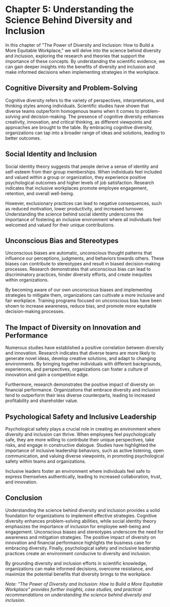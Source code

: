 Chapter 5: Understanding the Science Behind Diversity and Inclusion
===================================================================

In this chapter of "The Power of Diversity and Inclusion: How to Build a More Equitable Workplace," we will delve into the science behind diversity and inclusion, exploring the research and theories that support the importance of these concepts. By understanding the scientific evidence, we can gain deeper insights into the benefits of diversity and inclusion and make informed decisions when implementing strategies in the workplace.

Cognitive Diversity and Problem-Solving
---------------------------------------

Cognitive diversity refers to the variety of perspectives, interpretations, and thinking styles among individuals. Scientific studies have shown that diverse teams outperform homogenous teams when it comes to problem-solving and decision-making. The presence of cognitive diversity enhances creativity, innovation, and critical thinking, as different viewpoints and approaches are brought to the table. By embracing cognitive diversity, organizations can tap into a broader range of ideas and solutions, leading to better outcomes.

Social Identity and Inclusion
-----------------------------

Social identity theory suggests that people derive a sense of identity and self-esteem from their group memberships. When individuals feel included and valued within a group or organization, they experience positive psychological outcomes and higher levels of job satisfaction. Research indicates that inclusive workplaces promote employee engagement, retention, and overall well-being.

However, exclusionary practices can lead to negative consequences, such as reduced motivation, lower productivity, and increased turnover. Understanding the science behind social identity underscores the importance of fostering an inclusive environment where all individuals feel welcomed and valued for their unique contributions.

Unconscious Bias and Stereotypes
--------------------------------

Unconscious biases are automatic, unconscious thought patterns that influence our perceptions, judgments, and behaviors towards others. These biases can contribute to stereotypes and result in biased decision-making processes. Research demonstrates that unconscious bias can lead to discriminatory practices, hinder diversity efforts, and create inequities within organizations.

By becoming aware of our own unconscious biases and implementing strategies to mitigate them, organizations can cultivate a more inclusive and fair workplace. Training programs focused on unconscious bias have been shown to increase awareness, reduce bias, and promote more equitable decision-making processes.

The Impact of Diversity on Innovation and Performance
-----------------------------------------------------

Numerous studies have established a positive correlation between diversity and innovation. Research indicates that diverse teams are more likely to generate novel ideas, develop creative solutions, and adapt to changing environments. By bringing together individuals with different backgrounds, experiences, and perspectives, organizations can foster a culture of innovation and gain a competitive edge.

Furthermore, research demonstrates the positive impact of diversity on financial performance. Organizations that embrace diversity and inclusion tend to outperform their less diverse counterparts, leading to increased profitability and shareholder value.

Psychological Safety and Inclusive Leadership
---------------------------------------------

Psychological safety plays a crucial role in creating an environment where diversity and inclusion can thrive. When employees feel psychologically safe, they are more willing to contribute their unique perspectives, take risks, and engage in constructive dialogue. Studies have highlighted the importance of inclusive leadership behaviors, such as active listening, open communication, and valuing diverse viewpoints, in promoting psychological safety within teams and organizations.

Inclusive leaders foster an environment where individuals feel safe to express themselves authentically, leading to increased collaboration, trust, and innovation.

Conclusion
----------

Understanding the science behind diversity and inclusion provides a solid foundation for organizations to implement effective strategies. Cognitive diversity enhances problem-solving abilities, while social identity theory emphasizes the importance of inclusion for employee well-being and engagement. Unconscious biases and stereotypes underscore the need for awareness and mitigation strategies. The positive impact of diversity on innovation and financial performance highlights the business case for embracing diversity. Finally, psychological safety and inclusive leadership practices create an environment conducive to diversity and inclusion.

By grounding diversity and inclusion efforts in scientific knowledge, organizations can make informed decisions, overcome resistance, and maximize the potential benefits that diversity brings to the workplace.

*Note: "The Power of Diversity and Inclusion: How to Build a More Equitable Workplace" provides further insights, case studies, and practical recommendations on understanding the science behind diversity and inclusion.*
